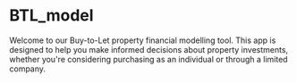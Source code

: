 # BTL_model
Welcome to our Buy-to-Let property financial modelling tool. 
This app is designed to help you make informed decisions about property investments, 
whether you're considering purchasing as an individual or through a limited company.
